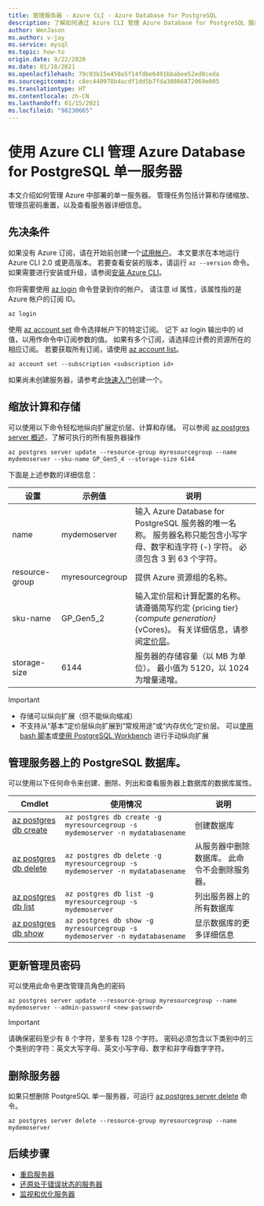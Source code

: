 ```yaml
---
title: 管理服务器 - Azure CLI - Azure Database for PostgreSQL
description: 了解如何通过 Azure CLI 管理 Azure Database for PostgreSQL 服务器。
author: WenJason
ms.author: v-jay
ms.service: mysql
ms.topic: how-to
origin.date: 9/22/2020
ms.date: 01/18/2021
ms.openlocfilehash: 79c03b15e450a5f14fdbe6491bbabee52ed8ceda
ms.sourcegitcommit: c8ec440978b4acdf1dd5b7fda30866872069e005
ms.translationtype: HT
ms.contentlocale: zh-CN
ms.lasthandoff: 01/15/2021
ms.locfileid: "98230665"
---
```

# <a name="manage-an-azure-database-for-postgresql-single-server-using-the-azure-cli"></a>使用 Azure CLI 管理 Azure Database for PostgreSQL 单一服务器

本文介绍如何管理 Azure 中部署的单一服务器。 管理任务包括计算和存储缩放、管理员密码重置，以及查看服务器详细信息。

## <a name="prerequisites"></a>先决条件

如果没有 Azure 订阅，请在开始前创建一个[试用帐户](https://www.microsoft.com/china/azure/index.html?fromtype=cn)。 本文要求在本地运行 Azure CLI 2.0 或更高版本。 若要查看安装的版本，请运行 `az --version` 命令。 如果需要进行安装或升级，请参阅[安装 Azure CLI](/cli/install-azure-cli)。

你将需要使用 [az login](/cli/reference-index#az-login) 命令登录到你的帐户。 请注意 id 属性，该属性指的是 Azure 帐户的订阅 ID。

```azurecli
az login
```

使用 [az account set](/cli/account) 命令选择帐户下的特定订阅。 记下 az login 输出中的 id 值，以用作命令中订阅参数的值。 如果有多个订阅，请选择应计费的资源所在的相应订阅。 若要获取所有订阅，请使用 [az account list](/cli/account#az-account-list)。

```azurecli
az account set --subscription <subscription id>
```

如果尚未创建服务器，请参考此[快速入门](quickstart-create-server-database-azure-cli.md)创建一个。

## <a name="scale-compute-and-storage"></a>缩放计算和存储

可以使用以下命令轻松地纵向扩展定价层、计算和存储。 可以参阅 [az postgres server 概述](/cli/mysql/server)，了解可执行的所有服务器操作

```azurecli
az postgres server update --resource-group myresourcegroup --name mydemoserver --sku-name GP_Gen5_4 --storage-size 6144
```

下面是上述参数的详细信息：

**设置** | **示例值** | **说明**
---|---|---
name | mydemoserver | 输入 Azure Database for PostgreSQL 服务器的唯一名称。 服务器名称只能包含小写字母、数字和连字符 (-) 字符。 必须包含 3 到 63 个字符。
resource-group | myresourcegroup | 提供 Azure 资源组的名称。
sku-name|GP_Gen5_2|输入定价层和计算配置的名称。 请遵循简写约定 {pricing tier} _{compute generation}_ {vCores}。 有关详细信息，请参阅[定价层](./concepts-pricing-tiers.md)。
storage-size | 6144 | 服务器的存储容量（以 MB 为单位）。 最小值为 5120，以 1024 为增量递增。

> [!Important]
> - 存储可以纵向扩展（但不能纵向缩减）
> - 不支持从“基本”定价层纵向扩展到“常规用途”或“内存优化”定价层。 可以[使用 bash 脚本](https://techcommunity.microsoft.com/t5/azure-database-for-mysql/upgrade-from-basic-to-general-purpose-or-memory-optimized-tiers/ba-p/830404)或[使用 PostgreSQL Workbench](https://techcommunity.microsoft.com/t5/azure-database-support-blog/how-to-scale-up-azure-database-for-mysql-from-basic-tier-to/ba-p/369134) 进行手动纵向扩展


## <a name="manage-postgresql-databases-on-a-server"></a>管理服务器上的 PostgreSQL 数据库。
可以使用以下任何命令来创建、删除、列出和查看服务器上数据库的数据库属性。

| Cmdlet | 使用情况| 说明 |
| --- | ---| --- |
|[az postgres db create](/cli/sql/db#az-mysql-db-create)|```az postgres db create -g myresourcegroup -s mydemoserver -n mydatabasename``` |创建数据库|
|[az postgres db delete](/cli/sql/db#az-mysql-db-delete)|```az postgres db delete -g myresourcegroup -s mydemoserver -n mydatabasename```|从服务器中删除数据库。 此命令不会删除服务器。 |
|[az postgres db list](/cli/sql/db#az-mysql-db-list)|```az postgres db list -g myresourcegroup -s mydemoserver```|列出服务器上的所有数据库|
|[az postgres db show](/cli/sql/db#az-mysql-db-show)|```az postgres db show -g myresourcegroup -s mydemoserver -n mydatabasename```|显示数据库的更多详细信息|

## <a name="update-admin-password"></a>更新管理员密码
可以使用此命令更改管理员角色的密码
```azurecli
az postgres server update --resource-group myresourcegroup --name mydemoserver --admin-password <new-password>
```

> [!Important]
>  请确保密码至少有 8 个字符，至多有 128 个字符。
> 密码必须包含以下类别中的三个类别的字符：英文大写字母、英文小写字母、数字和非字母数字字符。

## <a name="delete-a-server"></a>删除服务器
如果只想删除 PostgreSQL 单一服务器，可运行 [az postgres server delete](/cli/mysql/server#az-mysql-server-delete) 命令。

```azurecli
az postgres server delete --resource-group myresourcegroup --name mydemoserver
```

## <a name="next-steps"></a>后续步骤
- [重启服务器](howto-restart-server-cli.md)
- [还原处于错误状态的服务器](howto-restore-server-cli.md)
- [监视和优化服务器](concepts-monitoring.md)
